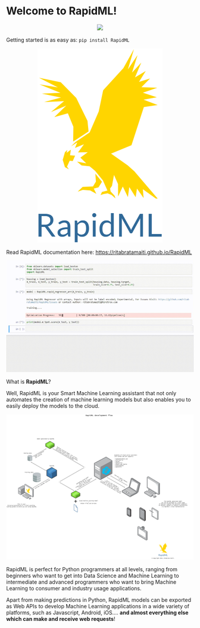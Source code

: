 Welcome to RapidML!
===================================
<p align="center">
<img src="https://img.shields.io/badge/Used By-445 Projects (PyPI Data)-blue.svg">
</p>

Getting started is as easy as: ``pip install RapidML``
<p align="center">
<img src="logo.png">
</p>

Read RapidML documentation here: https://ritabratamaiti.github.io/RapidML

<p align="center">
<img src="demovid.gif">
</p>

What is **RapidML**?

Well, RapidML is your Smart Machine Learning assistant that not only
automates the creation of machine learning models but also enables you
to easily deploy the models to the cloud.

![(Click to enlarge)]

RapidML is perfect for Python programmers at all levels, ranging from
beginners who want to get into Data Science and Machine Learning to
intermediate and advanced programmers who want to bring Machine Learning
to consumer and industry usage applications.

Apart from making predictions in Python, RapidML models can be exported
as Web APIs to develop Machine Learning applications in a wide variety
of platforms, such as Javascript, Android, iOS.... **and almost
everything else which can make and receive web requests**!



  [(Click to enlarge)]: RapidMLChart1.png
